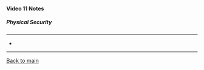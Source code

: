 #### Video 11 Notes

##### Physical Security
---
- 

---

[Back to main](https://github.com/rot0xd/CBTNuggets/blob/master/CISSP/README.md)

